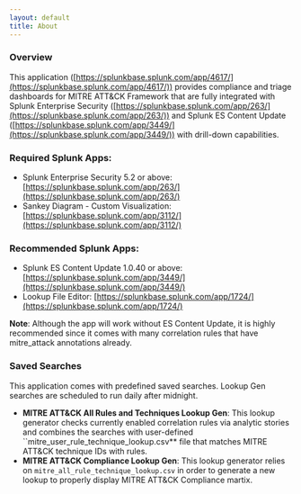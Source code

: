 ```yaml
---
layout: default
title: About
---
```


### Overview
This application ([https://splunkbase.splunk.com/app/4617/](https://splunkbase.splunk.com/app/4617/)) provides compliance and triage dashboards for MITRE ATT&CK Framework that are fully integrated with Splunk Enterprise Security ([https://splunkbase.splunk.com/app/263/](https://splunkbase.splunk.com/app/263/)) and Splunk ES Content Update ([https://splunkbase.splunk.com/app/3449/](https://splunkbase.splunk.com/app/3449/)) with drill-down capabilities.

### Required Splunk Apps:
* Splunk Enterprise Security 5.2 or above: [https://splunkbase.splunk.com/app/263/](https://splunkbase.splunk.com/app/263/)
* Sankey Diagram - Custom Visualization: [https://splunkbase.splunk.com/app/3112/](https://splunkbase.splunk.com/app/3112/)

### Recommended Splunk Apps:
* Splunk ES Content Update 1.0.40 or above: [https://splunkbase.splunk.com/app/3449/](https://splunkbase.splunk.com/app/3449/)
* Lookup File Editor: [https://splunkbase.splunk.com/app/1724/](https://splunkbase.splunk.com/app/1724/)

__Note__: Although the app will work without ES Content Update, it is highly recommended since it comes with many correlation rules that have mitre_attack annotations already.

### Saved Searches
This application comes with predefined saved searches.  Lookup Gen searches are scheduled to run  daily after midnight.
* **MITRE ATT&CK All Rules and Techniques Lookup Gen**: This lookup generator checks currently enabled correlation rules via analytic stories and combines the searches with user-defined ``mitre_user_rule_technique_lookup.csv** file that matches MITRE ATT&CK technique IDs with rules.
* **MITRE ATT&CK Compliance Lookup Gen**: This lookup generator relies on ``mitre_all_rule_technique_lookup.csv`` in order to generate a new lookup to properly display MITRE ATT&CK Compliance martix.
